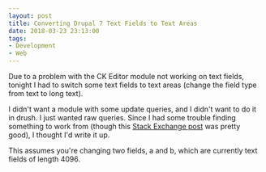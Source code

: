 ```yaml
---
layout: post 
title: Converting Drupal 7 Text Fields to Text Areas
date: 2018-03-23 23:13:00
tags:
- Development
- Web
---
```

Due to a problem with the CK Editor module not working on text fields, tonight I had to switch some text fields to text areas (change the field type from text to long text).

I didn't want a module with some update queries, and I didn't want to do it in drush. I just wanted raw queries. Since I had some trouble finding something to work from (though this [Stack Exchange post](https://drupal.stackexchange.com/questions/109663/how-to-convert-text-into-long-text) was pretty good), I thought I'd write it up.

This assumes you're changing two fields, a and b, which are currently text fields of length 4096.

<script src="https://gist.github.com/krschmidt/4328832ee13d4c3118a2e38c625d26a9.js"></script>
